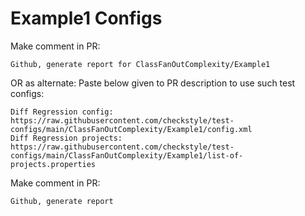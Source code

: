 # Example1 Configs
Make comment in PR:
```
Github, generate report for ClassFanOutComplexity/Example1
```
OR as alternate:
Paste below given to PR description to use such test configs:
```
Diff Regression config: https://raw.githubusercontent.com/checkstyle/test-configs/main/ClassFanOutComplexity/Example1/config.xml
Diff Regression projects: https://raw.githubusercontent.com/checkstyle/test-configs/main/ClassFanOutComplexity/Example1/list-of-projects.properties
```
Make comment in PR:
```
Github, generate report
```
